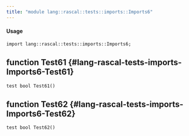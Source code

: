 ```yaml
---
title: "module lang::rascal::tests::imports::Imports6"
---
```


#### Usage

`import lang::rascal::tests::imports::Imports6;`


## function Test61 {#lang-rascal-tests-imports-Imports6-Test61}

```rascal
test bool Test61()

```

## function Test62 {#lang-rascal-tests-imports-Imports6-Test62}

```rascal
test bool Test62()

```

